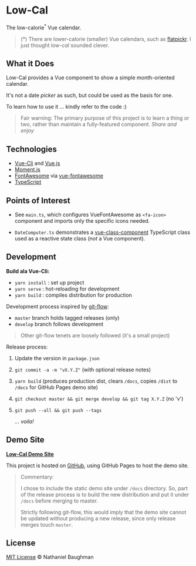 # Low-Cal

The low-calorie<sup>*</sup> Vue calendar.

> (*) There are lower-calorie (smaller) Vue calendars, such as [flatpickr](https://github.com/flatpickr/flatpickr). I just thought _low-cal_ sounded clever.

## What it Does

Low-Cal provides a Vue component to show a simple month-oriented calendar.

It's not a date _picker_ as such, but could be used as the basis for one.

To learn how to use it ... kindly refer to the code :)

> Fair warning: The primary purpose of this project is to learn a thing or two, rather than maintain a fully-featured component. _Share and enjoy_

## Technologies

* [Vue-Cli](https://cli.vuejs.org/) and [Vue.js](https://vuejs.org/)
* [Moment.js](https://momentjs.com/)
* [FontAwesome](https://fontawesome.com/) via [vue-fontawesome](https://github.com/FortAwesome/vue-fontawesome)
* [TypeScript](https://www.typescriptlang.org/)

## Points of Interest

* See `main.ts`, which configures VueFontAwesome as `<fa-icon>` component and imports only the specific icons needed.

* `DateComputer.ts` demonstrates a [vue-class-component](https://github.com/vuejs/vue-class-component) TypeScript class used as a reactive state class (_not_ a Vue component).

## Development

**Build ala Vue-Cli:**

* `yarn install` : set up project
* `yarn serve` : hot-reloading for development
* `yarn build` : compiles distribution for production

Development process inspired by [git-flow](https://nvie.com/posts/a-successful-git-branching-model/):

* `master` branch holds tagged releases (only)
* `develop` branch follows development

> Other git-flow tenets are loosely followed (it's a small project)

Release process:

1. Update the version in `package.json`
2. `git commit -a -m "vX.Y.Z"` (with optional release notes)
3. `yarn build` (produces production dist, clears `/docs`, copies `/dist` to `/docs` for GitHub Pages demo site)
4. `git checkout master && git merge develop && git tag X.Y.Z` (no 'v')
5. `git push --all && git push --tags`

    _... voila!_

## Demo Site

[**Low-Cal Demo Site**](https://nebaughman.github.io/low-cal)

This project is hosted on [GitHub](https://github.com/), using GitHub Pages to host the demo site.

> Commentary: 
>
> I chose to include the static demo site under `/docs` directory. So, part of the release process is to build the new distribution and put it under `/docs` before merging to master. 
>
> Strictly following git-flow, this would imply that the demo site cannot be updated without producing a new release, since only release merges touch `master`.

## License

[MIT License](LICENSE.txt) &copy; Nathaniel Baughman

